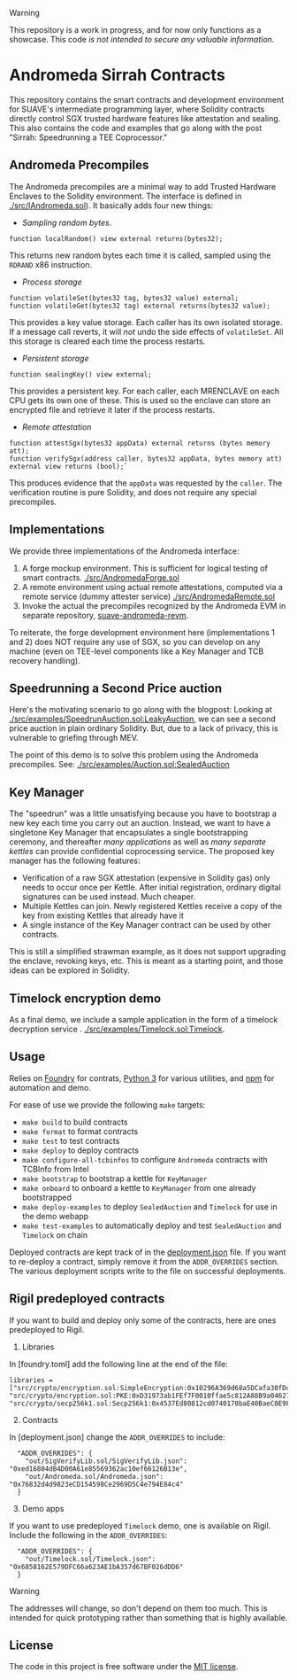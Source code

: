 > [!WARNING]
> This repository is a work in progress, and for now only functions as a showcase. This code *is not intended to secure any valuable information*.

# Andromeda Sirrah Contracts

This repository contains the smart contracts and development environment for SUAVE's intermediate programming layer, where Solidity contracts directly control SGX trusted hardware features like attestation and sealing. This also contains the code and examples that go along with the post "Sirrah: Speedrunning a TEE Coprocessor."

## Andromeda Precompiles

The Andromeda precompiles are a minimal way to add Trusted Hardware Enclaves to the Solidity environment.
The interface is defined in [./src/IAndromeda.sol](./src/IAndromeda.sol)). It basically adds four new things:

- *Sampling random bytes*.

```solidity
function localRandom() view external returns(bytes32);
```

This returns new random bytes each time it is called, sampled using the `RDRAND` x86 instruction.

- *Process storage*

```solidity
function volatileSet(bytes32 tag, bytes32 value) external;
function volatileGet(bytes32 tag) external returns(bytes32 value);
```

This provides a key value storage. Each caller has its own isolated storage. If a message call reverts, it will *not* undo the side effects of `volatileSet`. All this storage is cleared each time the process restarts.

- *Persistent storage*

```solidity
function sealingKey() view external;
```
This provides a persistent key. For each caller, each MRENCLAVE on each CPU gets its own one of these. This is used so the enclave can store an encrypted file and retrieve it later if the process restarts.

- *Remote attestation*

 ```solidity
function attestSgx(bytes32 appData) external returns (bytes memory att);
function verifySgx(address caller, bytes32 appData, bytes memory att) external view returns (bool);`
```

This produces evidence that the `appData` was requested by the `caller`. The verification routine is pure Solidity, and does not require any special precompiles.

## Implementations
We provide three implementations of the Andromeda interface:

1. A forge mockup environment. This is sufficient for logical testing of smart contracts. [./src/AndromedaForge.sol](./src/AndromedaForge.sol)
2. A remote environment using actual remote attestations, computed via a remote service (dummy attester service) [./src/AndromedaRemote.sol](./src/AndromedaRemote.sol)
3. Invoke the actual the precompiles recognized by the Andromeda EVM in separate repository, [suave-andromeda-revm](https://github.com/flashbots/suave-andromeda-revm/).

To reiterate, the forge development environment here (implementations 1 and 2) does NOT require any use of SGX, so you can develop on any machine (even on TEE-level components like a Key Manager and TCB recovery handling).

## Speedrunning a Second Price auction

Here's the motivating scenario to go along with the blogpost: Looking at [./src/examples/SpeedrunAuction.sol:LeakyAuction](./src/examples/SpeedrunAuction.sol), we can see a second price auction in plain ordinary Solidity. But, due to a lack of privacy, this is vulnerable to griefing through MEV.

The point of this demo is to solve this problem using the Andromeda precompiles. See: [./src/examples/Auction.sol:SealedAuction](./src/examples/Auction.sol)

## Key Manager

The "speedrun" was a little unsatisfying because you have to bootstrap a new key each time you carry out an auction. Instead, we want to have a singletone Key Manager that encapsulates a single bootstrapping ceremony, and thereafter *many applications* as well as *many separate kettles* can provide confidential coprocessing service. The proposed key manager has the following features:

- Verification of a raw SGX attestation (expensive in Solidity gas) only needs to occur once per Kettle. After initial registration, ordinary digital signatures can be used instead. Much cheaper.
- Multiple Kettles can join. Newly registered Kettles receive a copy of the key from existing Kettles that already have it
- A single instance of the Key Manager contract can be used by other contracts.

This is still a simplified strawman example, as it does not support upgrading the enclave, revoking keys, etc. This is meant as a starting point, and those ideas can be explored in Solidity.

## Timelock encryption demo

As a final demo, we include a sample application in the form of a timelock decryption service . [./src/examples/Timelock.sol:Timelock](./src/examples/Timelock.sol).

## Usage

Relies on [Foundry](https://getfoundry.sh/) for contrats, [Python 3](https://www.python.org/downloads/) for various utilities, and [npm](https://nodejs.org/en) for automation and demo.  

For ease of use we provide the following `make` targets:
* `make build` to build contracts
* `make format` to format contracts
* `make test` to test contracts
* `make deploy` to deploy contracts
* `make configure-all-tcbinfos` to configure `Andromeda` contracts with TCBInfo from Intel
* `make bootstrap` to bootstrap a kettle for `KeyManager`
* `make onboard` to onboard a kettle to `KeyManager` from one already bootstrapped
* `make deploy-examples` to deploy `SealedAuction` and `Timelock` for use in the demo webapp
* `make test-examples` to automatically deploy and test `SealedAuction` and `Timelock` on chain

Deployed contracts are kept track of in the [deployment.json](deployment.json) file. If you want to re-deploy a contract, simply remove it from the `ADDR_OVERRIDES` section. The various deployment scripts write to the file on successful deployments.

## Rigil predeployed contracts

If you want to build and deploy only some of the contracts, here are ones predeployed to Rigil.

1. Libraries

In [foundry.toml] add the following line at the end of the file:
```
libraries = ["src/crypto/encryption.sol:SimpleEncryption:0x10296A369d68a5DCafa30fDc9a99Af3154eF3D87", "src/crypto/encryption.sol:PKE:0xD31973ab1FEf7F0010ffae5c812A88B9a046279b", "src/crypto/secp256k1.sol:Secp256k1:0x4537Ed80812cd0740170baE40BaeC0E9F1fEeB53"]
```

2. Contracts

In [deployment.json] change the `ADDR_OVERRIDES` to include:

```
  "ADDR_OVERRIDES": {
    "out/SigVerifyLib.sol/SigVerifyLib.json": "0xed16804dB4D00A61e85569362ac10ef66126B13e",
    "out/Andromeda.sol/Andromeda.json": "0x76832d4d9823eCD154598Ce2969D5C4e794E84c4"
  }
```

3. Demo apps

If you want to use predeployed `Timelock` demo, one is available on Rigil. Include the following in the `ADDR_OVERRIDES`:

```
  "ADDR_OVERRIDES": {
    "out/Timelock.sol/Timelock.json": "0x6858162E579DFC66a623AE1bA357d67BF026dDD6"
  }
```

> [!WARNING]
> The addresses will change, so don't depend on them too much. This is intended for quick prototyping rather than something that is highly available.


## License

The code in this project is free software under the [MIT license](LICENSE).
